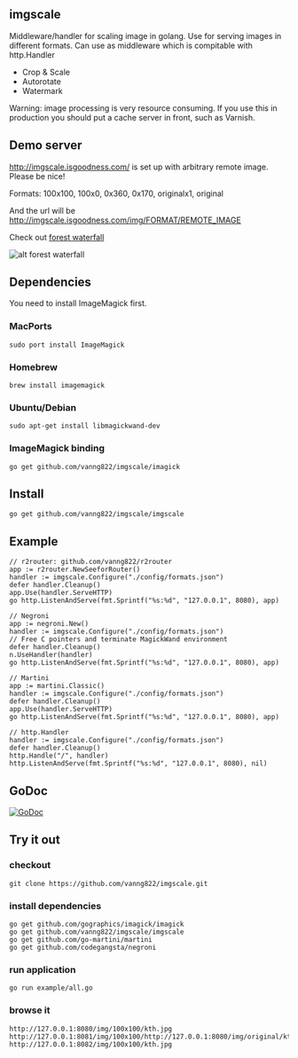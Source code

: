 ## imgscale

Middleware/handler for scaling image in golang. Use for serving images in different formats. Can use as middleware which is compitable with http.Handler

* Crop & Scale
* Autorotate
* Watermark


Warning: image processing is very resource consuming. If you use this in production you should put a cache server in front, such as Varnish.

## Demo server

http://imgscale.isgoodness.com/ is set up with arbitrary remote image. Please be nice!

Formats: 100x100, 100x0, 0x360, 0x170, originalx1, original

And the url will be http://imgscale.isgoodness.com/img/FORMAT/REMOTE_IMAGE

Check out [forest waterfall](http://imgscale.isgoodness.com/img/0x360/http://imgscale.isgoodness.com/img/0x170/http://cdn.superbwallpapers.com/wallpapers/nature/forest-waterfall-22452-1920x1080.jpg)

![alt forest waterfall](http://imgscale.isgoodness.com/img/0x170/http://cdn.superbwallpapers.com/wallpapers/nature/forest-waterfall-22452-1920x1080.jpg "")


## Dependencies

You need to install ImageMagick first.

### MacPorts
	
	sudo port install ImageMagick

### Homebrew

	brew install imagemagick
	
### Ubuntu/Debian

	sudo apt-get install libmagickwand-dev

### ImageMagick binding

	go get github.com/vanng822/imgscale/imagick

## Install 

	go get github.com/vanng822/imgscale/imgscale


## Example

	// r2router: github.com/vanng822/r2router
	app := r2router.NewSeeforRouter()
	handler := imgscale.Configure("./config/formats.json")
	defer handler.Cleanup()
	app.Use(handler.ServeHTTP)
	go http.ListenAndServe(fmt.Sprintf("%s:%d", "127.0.0.1", 8080), app)
	
	// Negroni
	app := negroni.New()
	handler := imgscale.Configure("./config/formats.json")
	// Free C pointers and terminate MagickWand environment
	defer handler.Cleanup()
	n.UseHandler(handler)
	go http.ListenAndServe(fmt.Sprintf("%s:%d", "127.0.0.1", 8080), app)

	// Martini
	app := martini.Classic()
	handler := imgscale.Configure("./config/formats.json")
	defer handler.Cleanup()
	app.Use(handler.ServeHTTP)
	go http.ListenAndServe(fmt.Sprintf("%s:%d", "127.0.0.1", 8080), app)

	// http.Handler
	handler := imgscale.Configure("./config/formats.json")
	defer handler.Cleanup()
	http.Handle("/", handler)
	http.ListenAndServe(fmt.Sprintf("%s:%d", "127.0.0.1", 8080), nil)

## GoDoc

[![GoDoc](https://godoc.org/github.com/vanng822/imgscale/imgscale?status.svg)](https://godoc.org/github.com/vanng822/imgscale/imgscale)


## Try it out

### checkout
	
	git clone https://github.com/vanng822/imgscale.git
	

### install dependencies

	go get github.com/gographics/imagick/imagick
	go get github.com/vanng822/imgscale/imgscale
	go get github.com/go-martini/martini
	go get github.com/codegangsta/negroni
	
	
### run application

	go run example/all.go

### browse it
	
	http://127.0.0.1:8080/img/100x100/kth.jpg
	http://127.0.0.1:8081/img/100x100/http://127.0.0.1:8080/img/original/kth.jpg
	http://127.0.0.1:8082/img/100x100/kth.jpg
